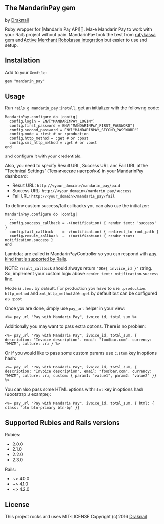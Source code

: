 ## The MandarinPay gem

by [Drakmail][]

[Drakmail]: http://drakmail.ru

Ruby wrapper for [Mandarin Pay API][]. Make Mandarin Pay to work with your Rails project without pain. MandarinPay took the best from [rubykassa gem][] and [Active Merchant Robokassa integration] but easier to use and setup.

[MandarinPay API]: http://mandarin_pay.com/sites/default/files/protokol_integracii_v0.5.5_0.pdf
[rubykassa gem]: https://github.com/ZeroOneStudio/rubykassa
[Active Merchant Robokassa integration]: https://github.com/Shopify/active_merchant/tree/master/lib/active_merchant/billing/integrations/robokassa

## Installation

Add to your `Gemfile`:

    gem "mandarin_pay"

## Usage

Run `rails g mandarin_pay:install`, get an initializer with the following code:

    MandarinPay.configure do |config|
      config.login = ENV["MANDARINPAY_LOGIN"]
      config.first_password = ENV["MANDARINPAY_FIRST_PASSWORD"]
      config.second_password = ENV["MANDARINPAY_SECOND_PASSWORD"]
      config.mode = :test # or :production
      config.http_method = :get # or :post
      config.xml_http_method = :get # or :post
    end

and configure it with your credentials.

Also, you need to specify Result URL, Success URL and Fail URL at the "Technical Settings" (Технические настройки) in your MandarinPay dashboard:

* Result URL: `http://<your_domain>/mandarin_pay/paid`
* Success URL: `http://<your_domain>/mandarin_pay/success`
* Fail URL: `http://<your_domain>/mandarin_pay/fail`

To define custom success/fail callbacks you can also use the initializer:

    MandarinPay.configure do |config|
      ...
      config.success_callback = ->(notification) { render text: 'success' }
      config.fail_callback    = ->(notification) { redirect_to root_path }
      config.result_callback  = ->(notification) { render text: notification.success }
    end

Lambdas are called in MandarinPayController so you can respond with [any kind that is supported by Rails](http://guides.rubyonrails.org/layouts_and_rendering.html#creating-responses).

NOTE: `result_callback` should always return `"OK#{ invoice_id }"` string. So, implement your custom logic above `render text: notification.success` line.

Mode is `:test` by default. For production you have to use `:production`.
`http_method` and `xml_http_method` are `:get` by default but can be configured as `:post`

Once you are done, simply use `pay_url` helper in your view:

    <%= pay_url "Pay with Mandarin Pay", ivoice_id, total_sum %>

Additionally you may want to pass extra options. There is no problem:

    <%= pay_url "Pay with Mandarin Pay", ivoice_id, total_sum, { description: "Invoice description", email: "foo@bar.com", currency: "WMZM", culture: :ru } %>

Or if you would like to pass some custom params use `custom` key in options hash:

    <%= pay_url "Pay with Mandarin Pay", ivoice_id, total_sum, { description: "Invoice description", email: "foo@bar.com", currency: "WMZM", culture: :ru, custom: { param1: "value1", param2: "value2" }} %>      

You can also pass some HTML options with `html` key in options hash (Bootstrap 3 example):

    <%= pay_url "Pay with Mandarin Pay", ivoice_id, total_sum, { html: { class: 'btn btn-primary btn-bg' }}

## Supported Rubies and Rails versions

Rubies: 
* 2.0.0
* 2.1.0
* 2.2.0
* 2.3.0

Rails:
* ~> 4.0.0
* ~> 4.1.0
* ~> 4.2.0

## License

This project rocks and uses MIT-LICENSE
Copyright (c) 2016 [Drakmail][]

[Drakmail]: http://drakmail.ru
